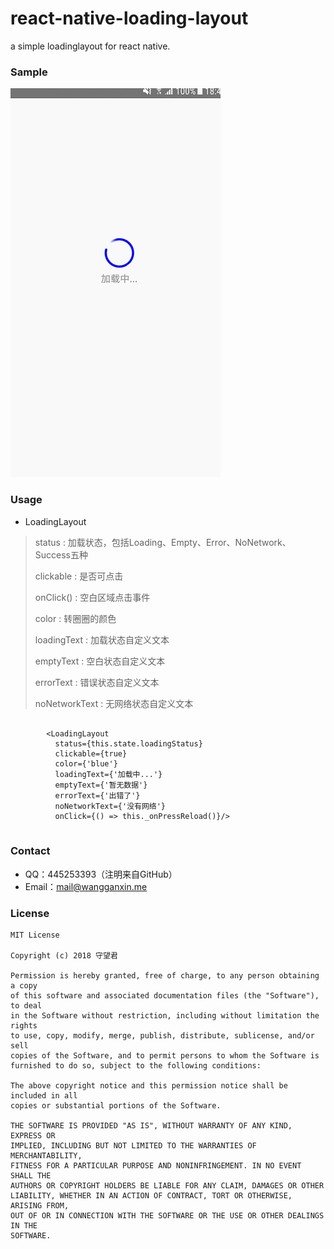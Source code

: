 # react-native-loading-layout
a simple loadinglayout for react native.

### Sample 

![loading-layout](./loading-layout-demo.gif)

### Usage 

- LoadingLayout

> status : 加载状态，包括Loading、Empty、Error、NoNetwork、Success五种
> 
> clickable : 是否可点击
> 
> onClick() : 空白区域点击事件
> 
> color : 转圈圈的颜色
> 
> loadingText : 加载状态自定义文本
> 
> emptyText : 空白状态自定义文本
> 
> errorText : 错误状态自定义文本
> 
> noNetworkText : 无网络状态自定义文本
> 
>

```

        <LoadingLayout
          status={this.state.loadingStatus}
          clickable={true}
          color={'blue'}
          loadingText={'加载中...'}
          emptyText={'暂无数据'}
          errorText={'出错了'}
          noNetworkText={'没有网络'}
          onClick={() => this._onPressReload()}/>
 
```


### Contact

- QQ：445253393（注明来自GitHub）
- Email：[mail@wangganxin.me](mail@wangganxin.me)

### License
    MIT License

	Copyright (c) 2018 守望君

	Permission is hereby granted, free of charge, to any person obtaining a copy
	of this software and associated documentation files (the "Software"), to deal
	in the Software without restriction, including without limitation the rights
	to use, copy, modify, merge, publish, distribute, sublicense, and/or sell
	copies of the Software, and to permit persons to whom the Software is
	furnished to do so, subject to the following conditions:

	The above copyright notice and this permission notice shall be included in all
	copies or substantial portions of the Software.

	THE SOFTWARE IS PROVIDED "AS IS", WITHOUT WARRANTY OF ANY KIND, EXPRESS OR
	IMPLIED, INCLUDING BUT NOT LIMITED TO THE WARRANTIES OF MERCHANTABILITY,
	FITNESS FOR A PARTICULAR PURPOSE AND NONINFRINGEMENT. IN NO EVENT SHALL THE
	AUTHORS OR COPYRIGHT HOLDERS BE LIABLE FOR ANY CLAIM, DAMAGES OR OTHER
	LIABILITY, WHETHER IN AN ACTION OF CONTRACT, TORT OR OTHERWISE, ARISING FROM,
	OUT OF OR IN CONNECTION WITH THE SOFTWARE OR THE USE OR OTHER DEALINGS IN THE
	SOFTWARE.

